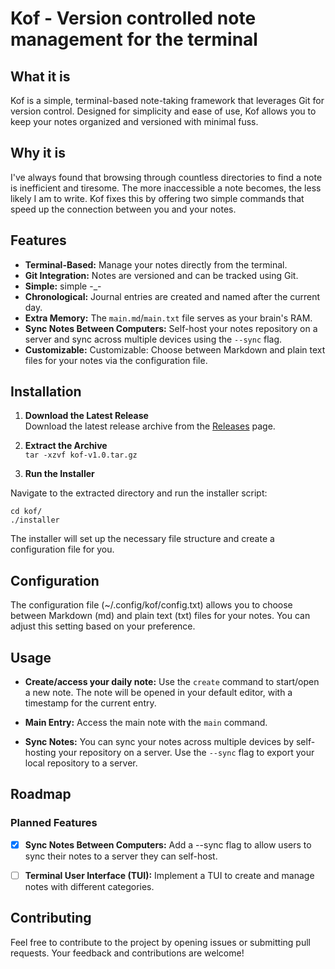 # Kof - Version controlled note management for the terminal

## What it is

Kof is a simple, terminal-based note-taking framework that leverages Git for version control. Designed for simplicity and ease of use, Kof allows you to keep your notes organized and versioned with minimal fuss.

## Why it is

I've always found that browsing through countless directories to find a note is inefficient and tiresome. The more inaccessible a note becomes, the less likely I am to write. Kof fixes this by offering two simple commands that speed up the connection between you and your notes.

## Features

- **Terminal-Based:** Manage your notes directly from the terminal.
- **Git Integration:** Notes are versioned and can be tracked using Git.
- **Simple:** simple -_-
- **Chronological:** Journal entries are created and named after the current day.
- **Extra Memory:** The `main.md`/`main.txt` file serves as your brain's RAM.
- **Sync Notes Between Computers:** Self-host your notes repository on a server and sync across multiple devices using the `--sync` flag.
- **Customizable:** Customizable: Choose between Markdown and plain text files for your notes via the configuration file.

## Installation

1. **Download the Latest Release**\
Download the latest release archive from the [Releases](https://github.com/pindjouf/kof/releases) page.

2. **Extract the Archive**\
`tar -xzvf kof-v1.0.tar.gz`

3. **Run the Installer**

Navigate to the extracted directory and run the installer script:

```
cd kof/
./installer
```

The installer will set up the necessary file structure and create a configuration file for you.

## Configuration

The configuration file (~/.config/kof/config.txt) allows you to choose between Markdown (md) and plain text (txt) files for your notes. You can adjust this setting based on your preference.

## Usage

- **Create/access your daily note:** Use the `create` command to start/open a new note. The note will be opened in your default editor, with a timestamp for the current entry.

- **Main Entry:** Access the main note with the `main` command.

- **Sync Notes:** You can sync your notes across multiple devices by self-hosting your repository on a server. Use the `--sync` flag to export your local repository to a server.

## Roadmap

### Planned Features

- [x] **Sync Notes Between Computers:** Add a --sync flag to allow users to sync their notes to a server they can self-host.

- [ ] **Terminal User Interface (TUI):** Implement a TUI to create and manage notes with different categories.

## Contributing

Feel free to contribute to the project by opening issues or submitting pull requests. Your feedback and contributions are welcome!
